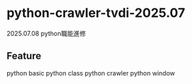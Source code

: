 # python-crawler-tvdi-2025.07
2025.07.08 python職能進修

## Feature

python basic
python class
python crawler
python window
